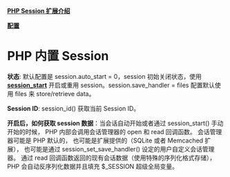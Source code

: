 **[PHP Session 扩展介绍](http://php.net/manual/zh/intro.session.php)**


**[配置](http://php.net/manual/zh/session.configuration.php)**

# PHP 内置 Session

**状态**: 默认配置是 session.auto_start = 0，session 初始关闭状态，使用 **[session_start](http://php.net/manual/zh/function.session-start.php)**
开启或重用 session。session.save_handler = files 配置默认使用 files 来 store/retrieve data。

**Session ID**: session_id() 获取当前 Session ID。

**开启后，如何获取 session 数据**：当会话自动开始或者通过 session_start() 手动开始的时候， 
PHP 内部会调用会话管理器的 open 和 read 回调函数。 会话管理器可能是 PHP 默认的， 
也可能是扩展提供的（SQLite 或者 Memcached 扩展）， 
也可能是通过 session_set_save_handler() 设定的用户自定义会话管理器。 
通过 read 回调函数返回的现有会话数据（使用特殊的序列化格式存储）， PHP 会自动反序列化数据并且填充 $_SESSION 超级全局变量。


